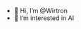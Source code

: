 - 👋 Hi, I’m @Wirtron
- 👀 I’m interested in AI


<!---
Wirtron/Wirtron is a ✨ special ✨ repository because its `README.md` (this file) appears on your GitHub profile.
You can click the Preview link to take a look at your changes.
--->
